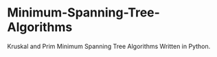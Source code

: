 # Minimum-Spanning-Tree-Algorithms
Kruskal and Prim  Minimum Spanning Tree Algorithms Written in Python.
